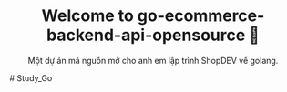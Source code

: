 <h1 align="center">Welcome to go-ecommerce-backend-api-opensource 👋</h1>
<p align="center">Một dự án mã nguồn mở cho anh em lập trình ShopDEV về golang.</p>
#   S t u d y _ G o  
 